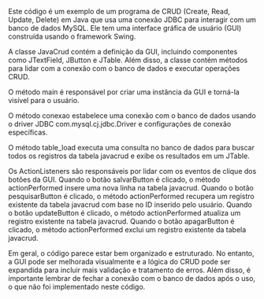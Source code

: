 Este código é um exemplo de um programa de CRUD (Create, Read, Update, Delete) em Java que usa uma conexão JDBC para interagir com um banco de dados MySQL. Ele tem uma interface gráfica de usuário (GUI) construída usando o framework Swing.

A classe JavaCrud contém a definição da GUI, incluindo componentes como JTextField, JButton e JTable. Além disso, a classe contém métodos para lidar com a conexão com o banco de dados e executar operações CRUD.

O método main é responsável por criar uma instância da GUI e torná-la visível para o usuário.

O método conexao estabelece uma conexão com o banco de dados usando o driver JDBC com.mysql.cj.jdbc.Driver e configurações de conexão específicas.

O método table_load executa uma consulta no banco de dados para buscar todos os registros da tabela javacrud e exibe os resultados em um JTable.

Os ActionListeners são responsáveis por lidar com os eventos de clique dos botões da GUI. Quando o botão salvarButton é clicado, o método actionPerformed insere uma nova linha na tabela javacrud. Quando o botão pesquisarButton é clicado, o método actionPerformed recupera um registro existente da tabela javacrud com base no ID inserido pelo usuário. Quando o botão updateButton é clicado, o método actionPerformed atualiza um registro existente na tabela javacrud. Quando o botão apagarButton é clicado, o método actionPerformed exclui um registro existente da tabela javacrud.

Em geral, o código parece estar bem organizado e estruturado. No entanto, a GUI pode ser melhorada visualmente e a lógica do CRUD pode ser expandida para incluir mais validação e tratamento de erros. Além disso, é importante lembrar de fechar a conexão com o banco de dados após o uso, o que não foi implementado neste código.
